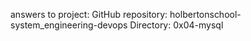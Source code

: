 answers to project:
GitHub repository: holbertonschool-system_engineering-devops
Directory: 0x04-mysql
